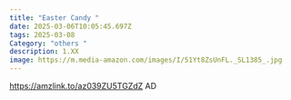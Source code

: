 ```yaml
---
title: "Easter Candy "
date: 2025-03-06T10:05:45.697Z
tags: 2025-03-08
Category: "others "
description: 1.XX
image: https://m.media-amazon.com/images/I/51Yt8ZsUnFL._SL1385_.jpg
---
```

https://amzlink.to/az039ZU5TGZdZ    AD